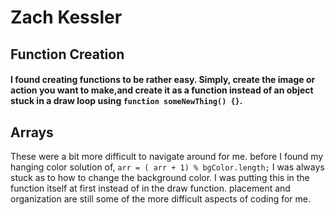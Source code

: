  # Zach Kessler
## Function Creation
#### I found creating functions to be rather easy. Simply, create the image or action you want to make,and create it as a function instead of an object stuck in a draw loop using `function someNewThing() {}`.

## Arrays
These were a bit more difficult to navigate around for me. before I found my hanging color solution of, `arr = ( arr + 1) % bgColor.length;` I was always stuck as to how to change the background color. I was putting this in the function itself at first instead of in the draw function. placement and organization are still some of the more difficult aspects of coding for me.
